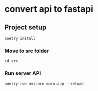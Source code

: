 # convert api to fastapi

## Project setup
```
poetry install
```

### Move to src folder
```
cd src
```

### Run server API
```
poetry run uvicorn main:app --reload
```
